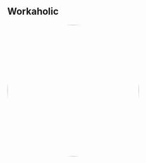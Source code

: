 
<style>
figure {
  border: 0px #cccccc solid;
  padding: 4px;
  margin: auto;
  align: center;
}

figcaption {
  background-color: white;
  color: black;
  font-style: bold;
  padding: 2px;
  text-align: center;
}
</style>

<h2>Workaholic</h2>
<a href="https://radioninjapirata.github.io/radio_ostworkaholic.html" target="_blank"><img src="https://mosaic.scdn.co/640/ab67616d0000b273221a10d1f511ba655ccf90cdab67616d0000b2735bb99633571df6ecf9d2a206ab67616d0000b2737a283d440beee38bcc65cf89ab67616d0000b273e04fd7c4d7b84c6dba42f5c1" height="300" width="auto" style="border-radius:50%"></a>
